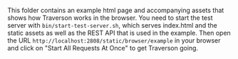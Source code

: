 This folder contains an example html page and accompanying assets that shows how Traverson works in the browser. You need to start the test server with `bin/start-test-server.sh`, which serves index.html and the static assets as well as the REST API that is used in the example. Then open the URL `http://localhost:2808/static/browser/example` in your browser and click on "Start All Requests At Once" to get Traverson going.
